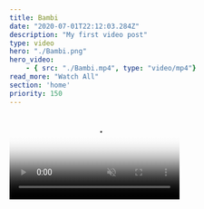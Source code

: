 ```yaml
---
title: Bambi
date: "2020-07-01T22:12:03.284Z"
description: "My first video post"
type: video
hero: "./Bambi.png"
hero_video: 
    - { src: "./Bambi.mp4", type: "video/mp4"}
read_more: "Watch All"
section: 'home'
priority: 150
---
```


<video poster="./Bambi.png" autoplay loop playsinline muted>
    <source src="./Bambi.mp4" type="video/mp4">
</video>